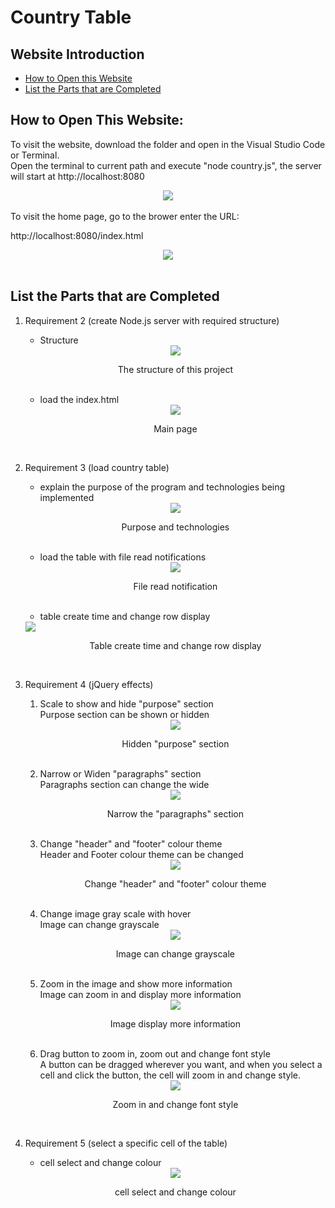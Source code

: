 # Country Table

## Website Introduction
- [How to Open this Website](#how-to-open-this-website)
- [List the Parts that are Completed](#list-the-parts-that-are-completed)

## How to Open This Website:
To visit the website, download the folder and open in the Visual Studio Code or Terminal.
<br>
Open the terminal to current path and execute "node country.js", the server will start at http://localhost:8080
<div align=center><img src="documentation/images/1-1.png"></div>
<br>
To visit the home page, go to the brower enter the URL:

http://localhost:8080/index.html
<div align=center><img src="documentation/images/1-2.png"></div><br>

## List the Parts that are Completed
1. Requirement 2 (create Node.js server with required structure)
    - Structure<br>
    <div align=center><img src="documentation/images/2-1.png"></div>
    <p align=center>The structure of this project</p><br>

    - load the index.html<br>
    <div align=center><img src="documentation/images/2-2.png"></div>
    <p align=center>Main page</p><br>

2. Requirement 3 (load country table)
    - explain the purpose of the program and technologies being implemented<br>
    <div align=center><img src="documentation/images/3-1.png"></div>
    <p align=center>Purpose and technologies</p><br>

    - load the table with file read notifications<br>
    <div align=center><img src="documentation/images/3-2.png"></div>
    <p align=center>File read notification</p><br>

    - table create time and change row display<br>
    <div align=center"><img src="documentation/images/3-3.png"></div>
    <p align=center>Table create time and change row display</p><br>

3. Requirement 4 (jQuery effects)
    1. Scale to show and hide "purpose" section
        <br>Purpose section can be shown or hidden
    <div align=center><img src="documentation/images/4-1.png"></div>
    <p align=center>Hidden "purpose" section</p><br>

    2. Narrow or Widen "paragraphs" section
        <br>Paragraphs section can change the wide
    <div align=center><img src="documentation/images/4-2.png"></div>
    <p align=center>Narrow the "paragraphs" section</p><br>

    3. Change "header" and "footer" colour theme
        <br>Header and Footer colour theme can be changed
    <div align=center><img src="documentation/images/4-3.png"></div>
    <p align=center>Change "header" and "footer" colour theme</p><br>

    4. Change image gray scale with hover
        <br>Image can change grayscale
    <div align=center><img src="documentation/images/4-4.png"></div>
    <p align=center>Image can change grayscale</p><br>
    
    5. Zoom in the image and show more information
        <br>Image can zoom in and display more information
    <div align=center><img src="documentation/images/4-5.png"></div>
    <p align=center>Image display more information</p><br>

    6. Drag button to zoom in, zoom out and change font style
        <br>A button can be dragged wherever you want, and when you select a cell and click the button, the cell will zoom in and change style.
    <div align=center><img src="documentation/images/4-6.png"></div>
    <p align=center>Zoom in and change font style</p><br>


4. Requirement 5 (select a specific cell of the table)
    - cell select and change colour<br>
    <div align=center><img src="documentation/images/5-1.png"></div>
    <p align=center>cell select and change colour</p><br>

